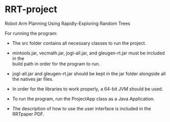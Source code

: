 # RRT-project
Robot Arm Planning Using Rapidly-Exploring Random Trees

For running the program:

- The src folder contains all necessary classes to run the project. 

- mintools.jar, vecmath.jar, jogl-all.jar, and gleugen-rt.jar must be included in the             
  build path in order for the program to run. 

- jogl-all.jar and gleugen-rt.jar should be kept in the jar folder alongside all the 
  natives jar files.

- In order for the libraries to work properly, a 64-bit JVM should be used.

- To run the program, run the ProjectApp class as a Java Application.

- The description of how to use the user interface is included in the RRTpaper PDF.
